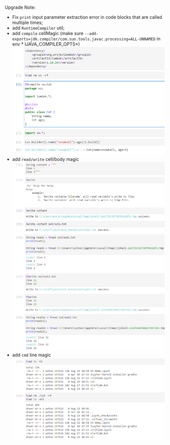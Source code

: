 Upgrade Note:

* Fix `print` input parameter extraction error in code blocks that are called multiple times;
* add `RuntimeCompiler` util;
* add `compile` cellMagic (make sure `--add-exports=jdk.compiler/com.sun.tools.javac.processing=ALL-UNNAMED` in env *
  IJAVA_COMPILER_OPTS*)
  ![compile](docs/img/compile-cell-magic.png)
* add `read/write` cell/body magic
  ![r-w](docs/img/read-write-line-magic.png)
  ![r-w](docs/img/write-cell-magic.png)
* add `cmd` line magic
  ![cmd](docs/img/cmd-line-magic.png)

